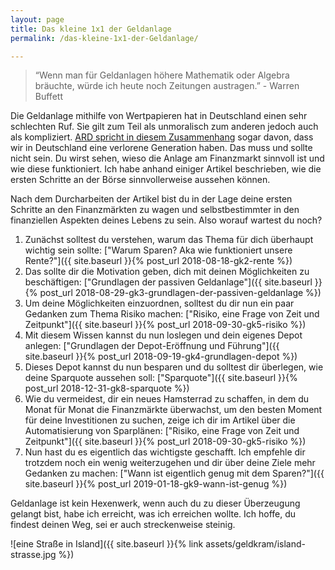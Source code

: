 ```yaml
---
layout: page
title: Das kleine 1x1 der Geldanlage
permalink: /das-kleine-1x1-der-Geldanlage/

---
```


> “Wenn man für Geldanlagen höhere Mathematik oder Algebra bräuchte, würde ich heute noch Zeitungen austragen.” - Warren Buffett

Die Geldanlage mithilfe von Wertpapieren hat in Deutschland einen sehr schlechten Ruf. Sie gilt zum Teil als unmoralisch zum anderen jedoch auch als kompliziert. [ARD spricht in diesem Zusammenhang](https://boerse.ard.de/anlagestrategie/geldanlage/aktie-als-unkontrollierbares-risiko100.html) sogar davon, dass wir in Deutschland eine verlorene Generation haben. Das muss und sollte nicht sein. Du wirst sehen, wieso die Anlage am Finanzmarkt sinnvoll ist und wie diese funktioniert. Ich habe anhand einiger Artikel beschrieben, wie die ersten Schritte an der Börse sinnvollerweise aussehen können.

Nach dem Durcharbeiten der Artikel bist du in der Lage deine ersten Schritte an den Finanzmärkten zu wagen und selbstbestimmter in den finanziellen Aspekten deines Lebens zu sein. Also worauf wartest du noch?


1. Zunächst solltest du verstehen, warum das Thema für dich überhaupt wichtig sein sollte: ["Warum Sparen? Aka wie funktioniert unsere Rente?"]({{ site.baseurl }}{% post_url 2018-08-18-gk2-rente %}) 
1. Das sollte dir die Motivation geben, dich mit deinen Möglichkeiten zu beschäftigen: ["Grundlagen der passiven Geldanlage"]({{ site.baseurl }}{% post_url 2018-08-29-gk3-grundlagen-der-passiven-geldanlage %}) 
1. Um deine Möglichkeiten einzuordnen, solltest du dir nun ein paar Gedanken zum Thema Risiko machen: ["Risiko, eine Frage von Zeit und Zeitpunkt"]({{ site.baseurl }}{% post_url 2018-09-30-gk5-risiko %}) 
1. Mit diesem Wissen kannst du nun loslegen und dein eigenes Depot anlegen: ["Grundlagen der Depot-Eröffnung und Führung"]({{ site.baseurl }}{% post_url 2018-09-19-gk4-grundlagen-depot %})
1. Dieses Depot kannst du nun besparen und du solltest dir überlegen, wie deine Sparquote aussehen soll: ["Sparquote"]({{ site.baseurl }}{% post_url 2018-12-31-gk8-sparquote %})
1. Wie du vermeidest, dir ein neues Hamsterrad zu schaffen, in dem du Monat für Monat die Finanzmärkte überwachst, um den besten Moment für deine Investitionen zu suchen, zeige ich dir im Artikel über die Automatisierung von Sparplänen: ["Risiko, eine Frage von Zeit und Zeitpunkt"]({{ site.baseurl }}{% post_url 2018-09-30-gk5-risiko %}) 
1. Nun hast du es eigentlich das wichtigste geschafft. Ich empfehle dir trotzdem noch ein wenig weiterzugehen und dir
 über deine Ziele mehr Gedanken zu machen: ["Wann ist eigentlich genug mit dem Sparen?"]({{ site.baseurl }}{% post_url 2019-01-18-gk9-wann-ist-genug %}) 

Geldanlage ist kein Hexenwerk, wenn auch du zu dieser Überzeugung gelangt bist, habe ich erreicht, was ich erreichen
 wollte. Ich hoffe, du findest deinen Weg, sei er auch streckenweise steinig.

![eine Straße in Island]({{ site.baseurl }}{% link assets/geldkram/island-strasse.jpg %})